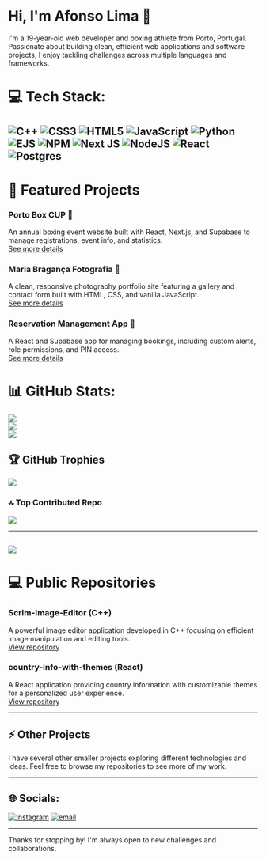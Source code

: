 # Hi, I'm Afonso Lima 👋

I'm a 19-year-old web developer and boxing athlete from Porto, Portugal. Passionate about building clean, efficient web applications and software projects, I enjoy tackling challenges across multiple languages and frameworks.  

# 💻 Tech Stack:
![C++](https://img.shields.io/badge/c++-%2300599C.svg?style=for-the-badge&logo=c%2B%2B&logoColor=white) ![CSS3](https://img.shields.io/badge/css3-%231572B6.svg?style=for-the-badge&logo=css3&logoColor=white) ![HTML5](https://img.shields.io/badge/html5-%23E34F26.svg?style=for-the-badge&logo=html5&logoColor=white) ![JavaScript](https://img.shields.io/badge/javascript-%23323330.svg?style=for-the-badge&logo=javascript&logoColor=%23F7DF1E) ![Python](https://img.shields.io/badge/python-3670A0?style=for-the-badge&logo=python&logoColor=ffdd54) ![EJS](https://img.shields.io/badge/ejs-%23B4CA65.svg?style=for-the-badge&logo=ejs&logoColor=black) ![NPM](https://img.shields.io/badge/NPM-%23CB3837.svg?style=for-the-badge&logo=npm&logoColor=white) ![Next JS](https://img.shields.io/badge/Next-black?style=for-the-badge&logo=next.js&logoColor=white) ![NodeJS](https://img.shields.io/badge/node.js-6DA55F?style=for-the-badge&logo=node.js&logoColor=white) ![React](https://img.shields.io/badge/react-%2320232a.svg?style=for-the-badge&logo=react&logoColor=%2361DAFB) ![Postgres](https://img.shields.io/badge/postgres-%23316192.svg?style=for-the-badge&logo=postgresql&logoColor=white)
---

# 🔭 Featured Projects

### Porto Box CUP 🥊
An annual boxing event website built with React, Next.js, and Supabase to manage registrations, event info, and statistics.  
[See more details](https://github.com/Bebaz0/client-works-showcase/tree/main/PortoBoxCup)

### Maria Bragança Fotografia 📸
A clean, responsive photography portfolio site featuring a gallery and contact form built with HTML, CSS, and vanilla JavaScript.  
[See more details](https://github.com/Bebaz0/client-work-showcase/tree/main/MariaBragancaFotografia)

### Reservation Management App 📅
A React and Supabase app for managing bookings, including custom alerts, role permissions, and PIN access.  
[See more details](https://github.com/Bebaz0/client-works-showcase/tree/main/RestaurantReservationsApp)


# 📊 GitHub Stats:
![](https://github-readme-stats.vercel.app/api?username=Bebaz0&theme=dark&hide_border=false&include_all_commits=true&count_private=true)<br/>
![](https://nirzak-streak-stats.vercel.app/?user=Bebaz0&theme=dark&hide_border=false)<br/>
![](https://github-readme-stats.vercel.app/api/top-langs/?username=Bebaz0&theme=dark&hide_border=false&include_all_commits=true&count_private=true&layout=compact)

## 🏆 GitHub Trophies
![](https://github-profile-trophy.vercel.app/?username=Bebaz0&theme=radical&no-frame=true&no-bg=false&margin-w=4)

### 🔝 Top Contributed Repo
![](https://github-contributor-stats.vercel.app/api?username=Bebaz0&limit=5&theme=radical&combine_all_yearly_contributions=true)

---
[![](https://visitcount.itsvg.in/api?id=Bebaz0&icon=0&color=1)](https://visitcount.itsvg.in)
---

# 💻 Public Repositories

### Scrim-Image-Editor (C++)
A powerful image editor application developed in C++ focusing on efficient image manipulation and editing tools.  
[View repository](https://github.com/Bebaz0/Scrim-Image-Editor)

### country-info-with-themes (React)
A React application providing country information with customizable themes for a personalized user experience.  
[View repository](https://github.com/Bebaz0/country-info-with-themes)

---

## ⚡ Other Projects
I have several other smaller projects exploring different technologies and ideas. Feel free to browse my repositories to see more of my work.

---

## 🌐 Socials:
[![Instagram](https://img.shields.io/badge/Instagram-%23E4405F.svg?logo=Instagram&logoColor=white)](https://instagram.com/bebaz___) [![email](https://img.shields.io/badge/Email-D14836?logo=gmail&logoColor=white)](mailto:limaafonso57@gmail.com) 


---

Thanks for stopping by! I'm always open to new challenges and collaborations.
